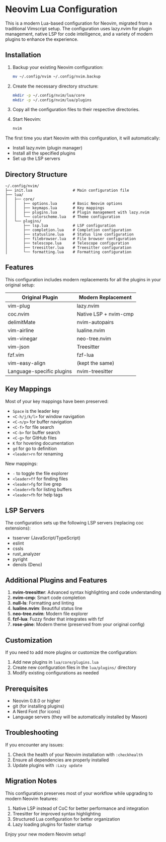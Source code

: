 # Neovim Lua Configuration

This is a modern Lua-based configuration for Neovim, migrated from a traditional Vimscript setup. The configuration uses lazy.nvim for plugin management, native LSP for code intelligence, and a variety of modern plugins to enhance the experience.

## Installation

1. Backup your existing Neovim configuration:
   ```bash
   mv ~/.config/nvim ~/.config/nvim.backup
   ```

2. Create the necessary directory structure:
   ```bash
   mkdir -p ~/.config/nvim/lua/core
   mkdir -p ~/.config/nvim/lua/plugins
   ```

3. Copy all the configuration files to their respective directories.

4. Start Neovim:
   ```bash
   nvim
   ```

The first time you start Neovim with this configuration, it will automatically:
- Install lazy.nvim (plugin manager)
- Install all the specified plugins
- Set up the LSP servers

## Directory Structure

```
~/.config/nvim/
├── init.lua                  # Main configuration file
├── lua/
│   ├── core/
│   │   ├── options.lua       # Basic Neovim options
│   │   ├── keymaps.lua       # Key mappings
│   │   ├── plugins.lua       # Plugin management with lazy.nvim
│   │   └── colorscheme.lua   # Theme configuration
│   └── plugins/
│       ├── lsp.lua           # LSP configuration
│       ├── completion.lua    # Completion configuration
│       ├── statusline.lua    # Status line configuration
│       ├── filebrowser.lua   # File browser configuration
│       ├── telescope.lua     # Telescope configuration
│       ├── treesitter.lua    # Treesitter configuration
│       └── formatting.lua    # Formatting configuration
```

## Features

This configuration includes modern replacements for all the plugins in your original setup:

| Original Plugin | Modern Replacement |
|-----------------|-------------------|
| vim-plug | lazy.nvim |
| coc.nvim | Native LSP + nvim-cmp |
| delimitMate | nvim-autopairs |
| vim-airline | lualine.nvim |
| vim-vinegar | neo-tree.nvim |
| vim-json | Treesitter |
| fzf.vim | fzf-lua |
| vim-easy-align | (kept the same) |
| Language-specific plugins | nvim-treesitter |

## Key Mappings

Most of your key mappings have been preserved:

- `Space` is the leader key
- `<C-h/j/k/l>` for window navigation
- `<C-n/p>` for buffer navigation
- `<C-f>` for file search
- `<C-b>` for buffer search
- `<C-g>` for GitHub files
- `K` for hovering documentation
- `gd` for go to definition
- `<leader>rn` for renaming

New mappings:
- `-` to toggle the file explorer
- `<leader>ff` for finding files
- `<leader>fg` for live grep
- `<leader>fb` for listing buffers
- `<leader>fh` for help tags

## LSP Servers

The configuration sets up the following LSP servers (replacing coc extensions):

- tsserver (JavaScript/TypeScript)
- eslint
- cssls
- rust_analyzer
- pyright
- denols (Deno)

## Additional Plugins and Features

1. **nvim-treesitter**: Advanced syntax highlighting and code understanding
2. **nvim-cmp**: Smart code completion
3. **null-ls**: Formatting and linting
4. **lualine.nvim**: Beautiful status line
5. **neo-tree.nvim**: Modern file explorer
6. **fzf-lua**: Fuzzy finder that integrates with fzf
7. **rose-pine**: Modern theme (preserved from your original config)

## Customization

If you need to add more plugins or customize the configuration:

1. Add new plugins in `lua/core/plugins.lua`
2. Create new configuration files in the `lua/plugins/` directory
3. Modify existing configurations as needed

## Prerequisites

- Neovim 0.8.0 or higher
- git (for installing plugins)
- A Nerd Font (for icons)
- Language servers (they will be automatically installed by Mason)

## Troubleshooting

If you encounter any issues:

1. Check the health of your Neovim installation with `:checkhealth`
2. Ensure all dependencies are properly installed
3. Update plugins with `:Lazy update`

## Migration Notes

This configuration preserves most of your workflow while upgrading to modern Neovim features:

1. Native LSP instead of CoC for better performance and integration
2. Treesitter for improved syntax highlighting
3. Structured Lua configuration for better organization
4. Lazy loading plugins for faster startup

Enjoy your new modern Neovim setup!
